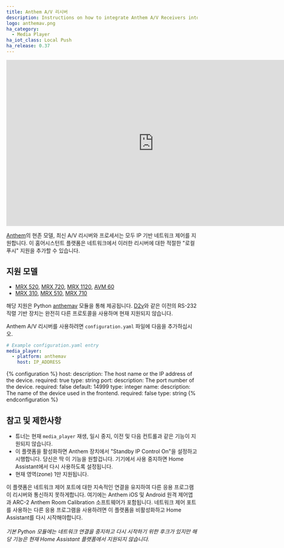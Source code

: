 ```yaml
---
title: Anthem A/V 리시버
description: Instructions on how to integrate Anthem A/V Receivers into Home Assistant.
logo: anthemav.png
ha_category:
  - Media Player
ha_iot_class: Local Push
ha_release: 0.37
---
```


<div class='videoWrapper'>
<iframe width="776" height="437" src="https://www.youtube.com/embed/8bClV1MUqcQ" frameborder="0" allow="accelerometer; autoplay; encrypted-media; gyroscope; picture-in-picture" allowfullscreen></iframe>
</div>

[Anthem]의 현존 모델, 최신 A/V 리시버와 프로세서는 모두 IP 기반 네트워크 제어를 지원합니다. 이 홈어시스턴트 플랫폼은 네트워크에서 이러한 리시버에 대한 적절한 "로컬 푸시" 지원을 추가할 수 있습니다.

## 지원 모델

* [MRX 520](https://www.anthemav.com/products-current/series=mrx-series-gen3/model=mrx-520/page=overview), [MRX 720](https://www.anthemav.com/products-current/collection=performance/model=mrx-720/page=overview), [MRX 1120](https://www.anthemav.com/products-current/collection=performance/model=mrx-1120/page=overview), [AVM 60](https://www.anthemav.com/products-current/model=avm-60/page=overview)
* [MRX 310](https://www.anthemav.com/products-archived/type=av-receiver/model=mrx-310/page=overview), [MRX 510](https://www.anthemav.com/products-archived/series=mrx-series/model=mrx-510/page=overview), [MRX 710](https://www.anthemav.com/products-archived/type=av-receiver/model=mrx-710/page=overview)

해당 지원은 Python [anthemav] 모듈을 통해 제공됩니다. [D2v](https://www.anthemav.com/products-current/type=av-processor/model=d2v-3d/page=overview)와 같은 이전의 RS-232 직렬 기반 장치는 완전히 다른 프로토콜을 사용하며 현재 지원되지 않습니다.

[Anthem]:	https://www.anthemav.com/
[anthemav]: https://github.com/nugget/python-anthemav


Anthem A/V 리시버를 사용하려면 `configuration.yaml` 파일에 다음을 추가하십시오.

```yaml
# Example configuration.yaml entry
media_player:
  - platform: anthemav
    host: IP_ADDRESS
```

{% configuration %}
host:
  description: The host name or the IP address of the device.
  required: true
  type: string
port:
  description: The port number of the device.
  required: false
  default: 14999
  type: integer
name:
  description: The name of the device used in the frontend.
  required: false
  type: string
{% endconfiguration %}

## 참고 및 제한사항

- 튜너는 현재 `media_player` 재생, 일시 중지, 이전 및 다음 컨트롤과 같은 기능이 지원되지 않습니다.
- 이 플랫폼을 활성화하면 Anthem 장치에서 "Standby IP Control On"을 설정하고 시행합니다. 당신은 딱 이 기능을 원할겁니다. 기기에서 사용 중지하면 Home Assistant에서 다시 사용하도록 설정됩니다.
- 현재 영역(zone) 1만 지원됩니다.

<div class='note warning'>

이 플랫폼은 네트워크 제어 포트에 대한 지속적인 연결을 유지하여 다른 응용 프로그램이 리시버와 통신하지 못하게합니다. 여기에는 Anthem iOS 및 Android 원격 제어앱과 ARC-2 Anthem Room Calibration 소프트웨어가 포함됩니다. 네트워크 제어 포트를 사용하는 다른 응용 프로그램을 사용하려면 이 플랫폼을 비활성화하고 Home Assistant를 다시 시작해야합니다.
<br /><br />
*기본 Python 모듈에는 네트워크 연결을 중지하고 다시 시작하기 위한 후크가 있지만 해당 기능은 현재 Home Assistant 플랫폼에서 지원되지 않습니다.*

</div>
